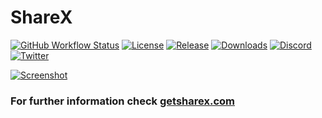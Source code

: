 # ShareX

[![GitHub Workflow Status](https://img.shields.io/github/actions/workflow/status/ShareX/ShareX/build.yml?branch=develop&label=Build&cacheSeconds=3600)](https://github.com/ShareX/ShareX/actions/workflows/build.yml)
[![License](https://img.shields.io/github/license/ShareX/ShareX?label=License&color=brightgreen&cacheSeconds=3600)](./LICENSE.txt)
[![Release](https://img.shields.io/github/v/release/ShareX/ShareX?label=Release&color=brightgreen&cacheSeconds=3600)](https://github.com/ShareX/ShareX/releases/latest)
[![Downloads](https://img.shields.io/github/downloads/ShareX/ShareX/total?label=Downloads&cacheSeconds=3600)](https://getsharex.com/downloads/)
[![Discord](https://img.shields.io/discord/194170124859736065?label=Discord&cacheSeconds=3600)](https://discord.gg/ShareX)
[![Twitter](https://img.shields.io/twitter/follow/ShareX?cacheSeconds=3600)](https://twitter.com/intent/follow?screen_name=ShareX)

[![Screenshot](https://getsharex.com/img/ShareX_Screenshot.png)](https://getsharex.com)

### For further information check [getsharex.com](https://getsharex.com)

